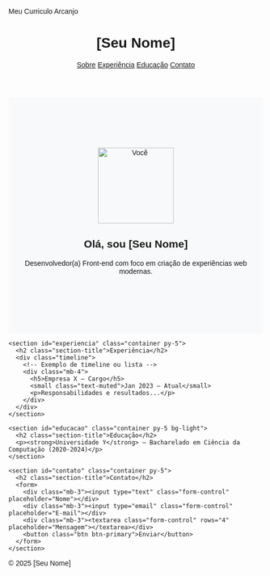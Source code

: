 Meu Curriculo 
Arcanjo
<!DOCTYPE html>
<html lang="pt-BR">
<head>
  <meta charset="UTF-8" />
  <meta name="viewport" content="width=device-width,initial-scale=1.0" />
  <title>Meu Currículo – [Seu Nome]</title>
  <link href="https://cdn.jsdelivr.net/npm/bootstrap@5/dist/css/bootstrap.min.css" rel="stylesheet"/>
  <style>
    body { font-family: sans-serif; }
    .hero { padding: 100px 0; text-align: center; background: #f8f9fa; }
    .section-title { font-weight: 600; margin-bottom: 40px; }
  </style>
</head>
<body>

  <header class="bg-white shadow-sm py-3 fixed-top">
    <div class="container d-flex justify-content-between align-items-center">
      <h1 class="h4 m-0">[Seu Nome]</h1>
      <nav>
        <a href="#sobre" class="mx-2">Sobre</a>
        <a href="#experiencia" class="mx-2">Experiência</a>
        <a href="#educacao" class="mx-2">Educação</a>
        <a href="#contato" class="mx-2">Contato</a>
      </nav>
    </div>
  </header>

  <main class="mt-5 pt-5">
    <section id="sobre" class="hero">
      <img src="sua-foto.jpg" alt="Você" class="rounded-circle mb-3" width="150">
      <h2>Olá, sou [Seu Nome]</h2>
      <p>Desenvolvedor(a) Front‑end com foco em criação de experiências web modernas.</p>
    </section>

    <section id="experiencia" class="container py-5">
      <h2 class="section-title">Experiência</h2>
      <div class="timeline">
        <!-- Exemplo de timeline ou lista -->
        <div class="mb-4">
          <h5>Empresa X – Cargo</h5>
          <small class="text-muted">Jan 2023 – Atual</small>
          <p>Responsabilidades e resultados...</p>
        </div>
      </div>
    </section>

    <section id="educacao" class="container py-5 bg-light">
      <h2 class="section-title">Educação</h2>
      <p><strong>Universidade Y</strong> – Bacharelado em Ciência da Computação (2020‑2024)</p>
    </section>

    <section id="contato" class="container py-5">
      <h2 class="section-title">Contato</h2>
      <form>
        <div class="mb-3"><input type="text" class="form-control" placeholder="Nome"></div>
        <div class="mb-3"><input type="email" class="form-control" placeholder="E‑mail"></div>
        <div class="mb-3"><textarea class="form-control" rows="4" placeholder="Mensagem"></textarea></div>
        <button class="btn btn-primary">Enviar</button>
      </form>
    </section>
  </main>

  <footer class="text-center py-3 bg-white border-top">
    © 2025 [Seu Nome]
  </footer>

</body>
</html>
